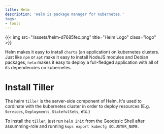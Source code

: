 ```yaml
---
title: Helm
description: 'Helm is package manager for Kubernetes.'
tags:
- tools
---
```


{{< img src="/assets/helm-d7685fec.png" title="Helm Logo" class="logo" >}}

Helm makes it easy to install `charts` (an application) on kubernetes clusters. Just like `npm` or `apt` make it easy to install NodeJS modules and Debian packages, `helm` makes it easy to deploy a full-fledged application with all of its dependencies on kubernetes.

# Install Tiller

The helm `tiller` is the server-side component of Helm. It's used to cordinate with the kubernetes cluster in order to deploy resources (E.g. `Services`, `Deployments`, `StatefulSets`, etc.)

To install the `tiller`, just run `helm init` from the Geodesic Shell after assumming-role and running `kops export kubecfg $CLUSTER_NAME`.
